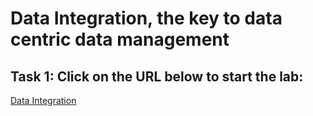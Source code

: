 # Data Integration, the key to data centric data management

## Task 1: Click on the URL below to start the lab:
<a href="https://apexapps.oracle.com/pls/apex/r/dbpm/livelabs/run-workshop?p210_wid=3231&p210_wec=&session=105044730216277">Data Integration</a>